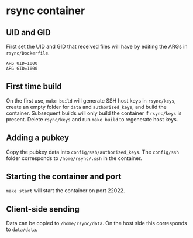 # rsync container

## UID and GID

First set the UID and GID that received files will have by editing the ARGs in `rsync/Dockerfile`.
```
ARG UID=1000
ARG GID=1000
```

## First time build
On the first use, `make build` will generate SSH host keys in `rsync/keys`, create an empty folder for `data` and `authorized_keys`, and build the container. Subsequent builds will only build the container if `rsync/keys` is present. Delete `rsync/keys` and run `make build` to regenerate host keys.

## Adding a pubkey
Copy the pubkey data into `config/ssh/authorized_keys`. The `config/ssh` folder corresponds to `/home/rsync/.ssh` in the container.

## Starting the container and port
`make start` will start the container on port 22022.

## Client-side sending
Data can be copied to `/home/rsync/data`. On the host side this corresponds to `data/data`.
